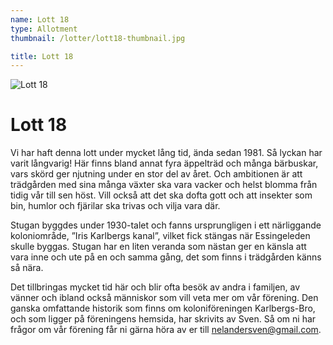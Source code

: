 ```yaml
---
name: Lott 18
type: Allotment
thumbnail: /lotter/lott18-thumbnail.jpg

title: Lott 18
---
```


![Lott 18](/lotter/lott18.jpg#left)

# Lott 18

Vi har haft denna lott under mycket lång tid, ända sedan 1981. Så lyckan har varit
långvarig! Här finns bland annat fyra äppelträd och många bärbuskar, vars skörd ger
njutning under en stor del av året. Och ambitionen är att trädgården med sina många
växter ska vara vacker och helst blomma från tidig vår till sen höst. Vill också att det
ska dofta gott och att insekter som bin, humlor och fjärilar ska trivas och vilja vara
där.

Stugan byggdes under 1930-talet och fanns ursprungligen i ett närliggande
koloniområde, ”Iris Karlbergs kanal”, vilket fick stängas när Essingeleden skulle
byggas. Stugan har en liten veranda som nästan ger en känsla att vara inne och ute
på en och samma gång, det som finns i trädgården känns så nära.

Det tillbringas mycket tid här och blir ofta besök av andra i familjen, av vänner och
ibland också människor som vill veta mer om vår förening. Den ganska omfattande
historik som finns om koloniföreningen Karlbergs-Bro, och som ligger på föreningens
hemsida, har skrivits av Sven. Så om ni har frågor om vår förening får ni gärna höra
av er till nelandersven@gmail.com.
